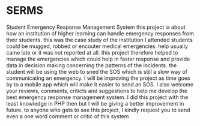 # SERMS
Student Emergency Response Management System
this project ia about how an institution of higher learning can handle emergency responses from their students. this was the case study of the institution I attended
students could be mugged, robbed or encouter medical emergencies. help usually came late or it was not reported at all. this project therefore helped to manage the
emergencies which could help in faster response and provide data in decision making concerning the patterns of the incidents. the student will be using the web to
sned the SOS which is still a slow way of communicating an emergency. I will be improving the project as time goes by to a mobile app which will make it easier
to send an SOS. I also welcome your reviews, comments, criticts and suggestions to help me develop the best emergency response management system.
I did this project with the least knowledge in PHP then but I will be giving a better improvement in future.
to anyone who gets to see this project, I kindly request you to send even a one word comment or critic of this system

